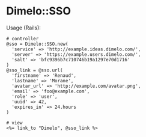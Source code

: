 # Dimelo::SSO

Usage (Rails):

    # controller
    @sso = Dimelo::SSO.new(
      'service' => 'http://example.ideas.dimelo.com/',
      'server' => 'https://example.users.dimelo.com/',
      'salt' => 'bfc9396b7c710746b19a1297e70d1716'
    )
    @sso_link = @sso.url(
      'firstname' => 'Renaud',
      'lastname' => 'Morane',
      'avatar_url' => 'http://example.com/avatar.png',
      'email' => 'foo@example.com',
      'role' => 'user',
      'uuid' => 42,
      'expires_in' => 24.hours
    )
    
    # view
    <%= link_to "Dimelo", @sso_link %>
